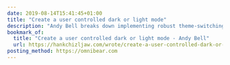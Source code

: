 ```yaml
---
date: 2019-08-14T15:41:45+01:00
title: "Create a user controlled dark or light mode"
description: "Andy Bell breaks down implementing robust theme-switching functionality on your own site."
bookmark_of:
  title: "Create a user controlled dark or light mode - Andy Bell"
  url: https://hankchizljaw.com/wrote/create-a-user-controlled-dark-or-light-mode/
posting_method: https://omnibear.com
---
```

